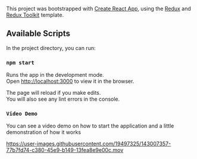 This project was bootstrapped with [Create React App](https://github.com/facebook/create-react-app), using the [Redux](https://redux.js.org/) and [Redux Toolkit](https://redux-toolkit.js.org/) template.

## Available Scripts

In the project directory, you can run:

### `npm start`

Runs the app in the development mode.<br />
Open [http://localhost:3000](http://localhost:3000) to view it in the browser.

The page will reload if you make edits.<br />
You will also see any lint errors in the console.

### `Video Demo`
You can see a video demo on how to start the application and a little demonstration of how it works


https://user-images.githubusercontent.com/19497325/143007357-77b7fd74-c380-45e9-b149-13fea8e9e00c.mov

